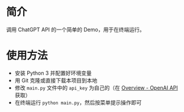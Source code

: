 # 简介

调用 ChatGPT API 的一个简单的 Demo，用于在终端运行。

# 使用方法

- 安装 Python 3 并配置好环境变量
- 用 Git 克隆或直接下载本项目到本地
- 修改 `main.py` 文件中的 `api_key` 为自己的（在 [Overview - OpenAI API](https://platform.openai.com/overview) 获取）
- 在终端运行 `python main.py`，然后按菜单提示操作即可